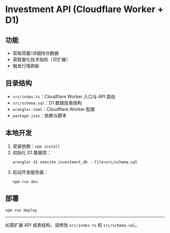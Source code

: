 # Investment API (Cloudflare Worker + D1)

## 功能
- 获取简要/详细持仓数据
- 获取量化技术指标（可扩展）
- 触发行情刷新

## 目录结构
- `src/index.ts`：Cloudflare Worker 入口与 API 路由
- `src/schema.sql`：D1 数据库表结构
- `wrangler.toml`：Cloudflare Worker 配置
- `package.json`：依赖与脚本

## 本地开发
1. 安装依赖：`npm install`
2. 初始化 D1 数据库：
   ```
   wrangler d1 execute investment_db --file=src/schema.sql
   ```
3. 启动开发服务器：
   ```
   npm run dev
   ```

## 部署
```
npm run deploy
```

---
如需扩展 API 或表结构，请修改 `src/index.ts` 和 `src/schema.sql`。
